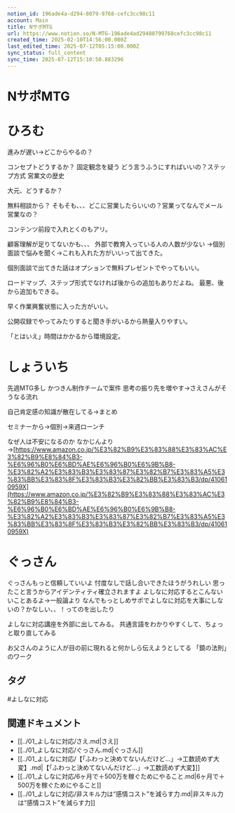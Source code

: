 ```yaml
---
notion_id: 196ade4a-d294-8079-9768-cefc3cc98c11
account: Main
title: NサポMTG
url: https://www.notion.so/N-MTG-196ade4ad29480799768cefc3cc98c11
created_time: 2025-02-10T14:56:00.000Z
last_edited_time: 2025-07-12T05:15:00.000Z
sync_status: full_content
sync_time: 2025-07-12T15:10:50.883296
---
```

# NサポMTG

  # ひろむ
  進みが遅い→どこからやるの？
  
  コンセプトどうするか？
  固定観念を疑う
  どう言うふうにすればいいの？ステップ方式
  営業文の歴史
  
  大元、どうするか？
  
  無料相談から？
  そもそも、、、どこに営業したらいいの？営業ってなんでメール営業なの？
  
  コンテンツ前段で入れとくのもアリ。
  
  顧客理解が足りてないかも、、、
  外部で教育入っている人の人数が少ない
  →個別面談で悩みを聞く→これも入れた方がいいって出てきた。
  
  個別面談で出てきた話はオプションで無料プレゼントでやってもいい。
  
  ロードマップ、ステップ形式でなければ後からの追加もありだよね。
  最悪、後から追加もできる。
  
  早く作業興奮状態に入った方がいい。
  
  公開収録でやってみたりすると聞き手がいるから熱量入りやすい。
  
  「とはいえ」時間はかかるから環境設定。
  
  # しょういち
  先週MTG多し
  かつきん制作チームで案件
  思考の振り先を増やす→さえさんがそうなる流れ
  
  自己肯定感の知識が散在してる→まとめ
  
  セミナーから→個別→来週ローンチ
  
  なぜ人は不安になるのか
  なかじんより→[https://www.amazon.co.jp/%E3%82%B9%E3%83%88%E3%83%AC%E3%82%B9%E8%84%B3-%E6%96%B0%E6%BD%AE%E6%96%B0%E6%9B%B8-%E3%82%A2%E3%83%B3%E3%83%87%E3%82%B7%E3%83%A5%E3%83%BB%E3%83%8F%E3%83%B3%E3%82%BB%E3%83%B3/dp/410610959X](https://www.amazon.co.jp/%E3%82%B9%E3%83%88%E3%83%AC%E3%82%B9%E8%84%B3-%E6%96%B0%E6%BD%AE%E6%96%B0%E6%9B%B8-%E3%82%A2%E3%83%B3%E3%83%87%E3%82%B7%E3%83%A5%E3%83%BB%E3%83%8F%E3%83%B3%E3%82%BB%E3%83%B3/dp/410610959X)
  
  # ぐっさん
  ぐっさんもっと信頼していいよ
  忖度なしで話し合いできたほうがうれしい
  思ったこと言うからアイデンティティ確立されますよ
  よしなに対応するとこんないいことあるよ→一般論より
  なんでもっとしめサポでよしなに対応を大事にしないの？かなしい、、！ってのを出したり
  
  よしなに対応講座を外部に出してみる。
  共通言語をわかりやすくして、ちょっと取り直してみる
  
  お父さんのように人が目の前に現れると何かしら伝えようとしてる
  「鏡の法則」のワーク
  
  

## タグ

#よしなに対応 

## 関連ドキュメント

- [[../01_よしなに対応/さえ.md|さえ]]
- [[../01_よしなに対応/ぐっさん.md|ぐっさん]]
- [[../01_よしなに対応/【「ふわっと決めてないんだけど…」→工数読めず大変】.md|【「ふわっと決めてないんだけど…」→工数読めず大変】]]
- [[../01_よしなに対応/6ヶ月で＋500万を稼ぐためにやること.md|6ヶ月で＋500万を稼ぐためにやること]]
- [[../01_よしなに対応/非スキル力は“感情コスト”を減らす力.md|非スキル力は“感情コスト”を減らす力]]
